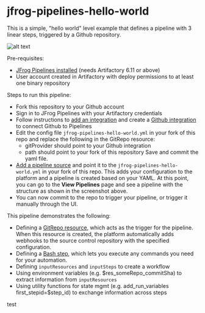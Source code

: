 # jfrog-pipelines-hello-world

This is a simple, "hello world" level example that defines a pipeline with 3 linear steps, triggered by a Github repository.

![alt text](https://github.com/manishas-jfrog/jfrog-pipelines-hello-world/blob/master/images/hello-world-pipeline-image.png "JFrog Pipelines Hello world")

Pre-requisites:

- [JFrog Pipelines installed](https://www.jfrog.com/confluence/display/CICD/Installing+JFrog+Pipelines) (needs Artifactory 6.11 or above)
- User account created in Artifactory with deploy permissions to at least one binary repository  

Steps to run this pipeline:

- Fork this repository to your Github account
- Sign in to JFrog Pipelines with your Artifactory credentials
- Follow instructions to [add an integration](https://www.jfrog.com/confluence/display/CICD/Adding+Integrations) and create a [Github integration](https://www.jfrog.com/confluence/display/CICD/GitHub+Integration) to connect Github to Pipelines
- Edit the config file `jfrog-pipelines-hello-world.yml` in your fork of this repo and replace the following in the GitRepo resource:
    - gitProvider should point to your Github integration
    - path should point to your fork of this repository
  Save and commit the yaml file.  
- [Add a pipeline source](https://www.jfrog.com/confluence/display/CICD/Adding+a+Pipeline+Source) and point it to the `jfrog-pipelines-hello-world.yml` in your fork of this repo. This adds your configuration to the platform and a pipeline is created based on your YAML. At this point, you can go to the **View Pipelines** page and see a pipeline with the structure as shown in the screenshot above.
- You can now commit to the repo to trigger your pipeline, or trigger it manually through the UI.

This pipeline demonstrates the following:

- Defining a [GitRepo resource](https://www.jfrog.com/confluence/display/CICD/GitRepo), which acts as the trigger for the pipeline. When this resource is created, the platform automatically adds webhooks to the source control repository with the specified configuration.
- Defining a [Bash step](https://www.jfrog.com/confluence/display/CICD/Bash), which lets you execute any commands you need for your automation.
- Defining `inputResources` and `inputSteps` to create a workflow
- Using environment variables (e.g. $res_someRepo_commitSha) to extract information from `inputResources`
- Using utility functions for state mgmt (e.g. add_run_variables first_stepid=$step_id) to exchange information across steps

test
